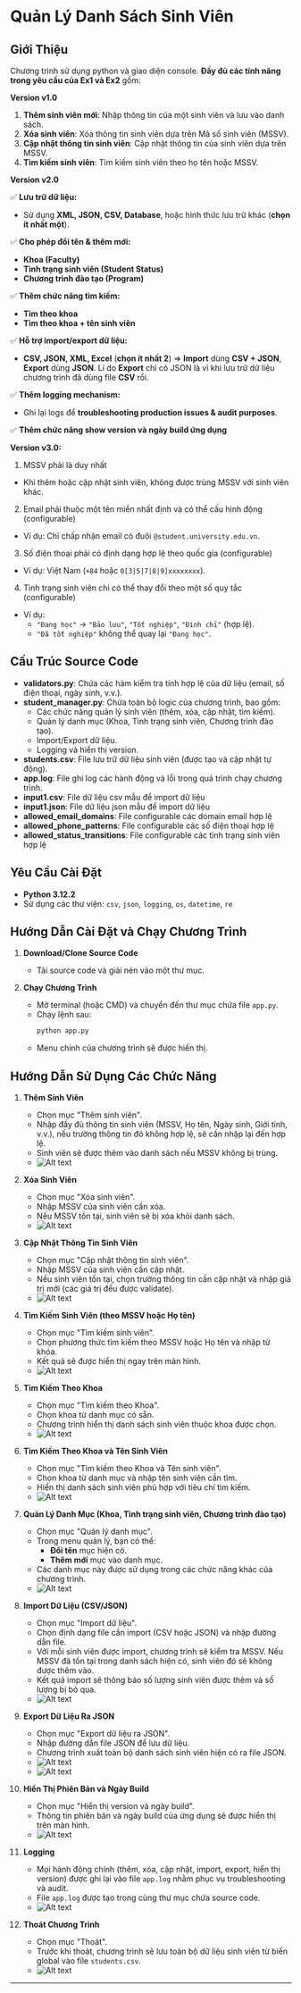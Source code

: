 <!-- 1. Chương trình sử dụng ngôn ngữ C++ và giao diện console. 
Khi mới khởi động chương trình
![Alt text](Demo/pic1.png)
Chức năng thêm thông tin sinh viên mới
![Alt text](Demo/pic2.png)
Chức năng cập nhật thông tin cho sinh viên
![Alt text](Demo/pic3.png)
Chức năng tìm kiếm sinh viên 
![Alt text](Demo/pic4.png)
Chức năng hiển thị danh sách sinh viên
![Alt text](Demo/pic5.png)
Chức năng xóa sinh viên khỏi danh sách
![Alt text](Demo/pic6.png)
1. Cấu trúc chương trình: 
- Chương trình áp dụng **singleton pattern**, với class **studentManager** có một và chỉ một instance để quản lí các sinh viên và thực hiện các thao tác chính của chương trình.
- Trong file **main.cpp** thực hiện tạo một menu hướng dẫn cho người dùng trong console.
- Trong file **student.h** định nghĩa một struct là student, dùng để đại diện cho các thông tin của một sinh viên.
- Trong file **student.cpp** implement hàm display() dùng để in thông tin của một sinh viên.
- Trong file **student_manger.h** định nghĩa một class studentManger, class này quản lí các thao tác của chương trình và chứa 1 trường dữ liệu static là students, dùng để lưu trữ thông tin của các student trong chương trình.
- Trong file **student_manager.cpp** implement các phương thức (method) của class studentManager trong file student_manager.h, đồng thời implement 1 số hàm phụ.
1. Nếu chưa cài đặt compiler cho C++, vui lòng đọc tài liệu ở đường dẫn sau: https://code.visualstudio.com/docs/languages/cpp 
2. Để compile code, cần mở terminal tại đường dẫn nơi thư mục main.cpp và chạy câu lệnh sau: "g++ *.cpp"
3. Để chạy chương trình, tiếp tục gõ: ".\a" -->
# Quản Lý Danh Sách Sinh Viên

## Giới Thiệu
Chương trình sử dụng python và giao diện console. **Đầy đủ các tính năng trong yêu cầu của Ex1 và Ex2** gồm: 

**Version v1.0**
1. **Thêm sinh viên mới**: Nhập thông tin của một sinh viên và lưu vào danh sách.
2. **Xóa sinh viên**: Xóa thông tin sinh viên dựa trên Mã số sinh viên (MSSV).
3. **Cập nhật thông tin sinh viên**: Cập nhật thông tin của sinh viên dựa trên MSSV.
4. **Tìm kiếm sinh viên**: Tìm kiếm sinh viên theo họ tên hoặc MSSV.

**Version v2.0**

✅ **Lưu trữ dữ liệu:**

- Sử dụng **XML, JSON, CSV, Database**, hoặc hình thức lưu trữ khác (**chọn ít nhất một**).

✅ **Cho phép đổi tên & thêm mới:**

- **Khoa (Faculty)**
- **Tình trạng sinh viên (Student Status)**
- **Chương trình đào tạo (Program)**

✅ **Thêm chức năng tìm kiếm:**

- **Tìm theo khoa**
- **Tìm theo khoa + tên sinh viên**

✅ **Hỗ trợ import/export dữ liệu:**

- **CSV, JSON, XML, Excel** (**chọn ít nhất 2**)
=> **Import** dùng **CSV + JSON**, **Export** dùng **JSON**. Lí do **Export** chỉ có JSON là vì khi lưu trữ dữ liệu chương trình đã dùng file **CSV** rồi.

✅ **Thêm logging mechanism:**

- Ghi lại logs để **troubleshooting production issues & audit purposes**.

✅ **Thêm chức năng show version và ngày build ứng dụng**

**Version v3.0:** 
01. MSSV phải là duy nhất  
   - Khi thêm hoặc cập nhật sinh viên, không được trùng MSSV với sinh viên khác.  

02. Email phải thuộc một tên miền nhất định và có thể cấu hình động (configurable) 
   - Ví dụ: Chỉ chấp nhận email có đuôi `@student.university.edu.vn`.  

03. Số điện thoại phải có định dạng hợp lệ theo quốc gia (configurable) 
   - Ví dụ: Việt Nam (`+84` hoặc `0[3|5|7|8|9]xxxxxxxx`).  		 

04. Tình trạng sinh viên chỉ có thể thay đổi theo một số quy tắc (configurable)
   - Ví dụ:  
     - `"Đang học"` → `"Bảo lưu"`, `"Tốt nghiệp"`, `"Đình chỉ"` (hợp lệ).  
     - `"Đã tốt nghiệp"` không thể quay lại `"Đang học"`.

## Cấu Trúc Source Code
- **validators.py**: Chứa các hàm kiểm tra tính hợp lệ của dữ liệu (email, số điện thoại, ngày sinh, v.v.).
- **student_manager.py**: Chứa toàn bộ logic của chương trình, bao gồm:
  - Các chức năng quản lý sinh viên (thêm, xóa, cập nhật, tìm kiếm).
  - Quản lý danh mục (Khoa, Tình trạng sinh viên, Chương trình đào tạo).
  - Import/Export dữ liệu.
  - Logging và hiển thị version.
- **students.csv**: File lưu trữ dữ liệu sinh viên (được tạo và cập nhật tự động).
- **app.log**: File ghi log các hành động và lỗi trong quá trình chạy chương trình.
- **input1.csv**: File dữ liệu csv mẫu để import dữ liệu
- **input1.json**: File dữ liệu json mẫu để import dữ liệu
- **allowed_email_domains**: File configurable các domain email hợp lệ
- **allowed_phone_patterns**: File configurable các số điện thoại hợp lệ
- **allowed_status_transitions**: File configurable các tình trạng sinh viên hợp lệ

## Yêu Cầu Cài Đặt
- **Python 3.12.2**  
- Sử dụng các thư viện: `csv`, `json`, `logging`, `os`, `datetime`, `re`  

## Hướng Dẫn Cài Đặt và Chạy Chương Trình

1. **Download/Clone Source Code**
   - Tải source code và giải nén vào một thư mục.

2. **Chạy Chương Trình**
   - Mở terminal (hoặc CMD) và chuyển đến thư mục chứa file `app.py`.
   - Chạy lệnh sau:
     ```bash
     python app.py
     ```
   - Menu chính của chương trình sẽ được hiển thị.

## Hướng Dẫn Sử Dụng Các Chức Năng

1. **Thêm Sinh Viên**
   - Chọn mục "Thêm sinh viên".
   - Nhập đầy đủ thông tin sinh viên (MSSV, Họ tên, Ngày sinh, Giới tính, v.v.), nếu trường thông tin đó không hợp lệ, sẽ cần nhập lại đến hợp lệ.
   - Sinh viên sẽ được thêm vào danh sách nếu MSSV không bị trùng.
   - ![Alt text](screenshots/pic1.png)

2. **Xóa Sinh Viên**
   - Chọn mục "Xóa sinh viên".
   - Nhập MSSV của sinh viên cần xóa.
   - Nếu MSSV tồn tại, sinh viên sẽ bị xóa khỏi danh sách.
   - ![Alt text](screenshots/pic2.png)

3. **Cập Nhật Thông Tin Sinh Viên**
   - Chọn mục "Cập nhật thông tin sinh viên".
   - Nhập MSSV của sinh viên cần cập nhật.
   - Nếu sinh viên tồn tại, chọn trường thông tin cần cập nhật và nhập giá trị mới (các giá trị đều được validate).
   - ![Alt text](screenshots/pic3.png)

4. **Tìm Kiếm Sinh Viên (theo MSSV hoặc Họ tên)**
   - Chọn mục "Tìm kiếm sinh viên".
   - Chọn phương thức tìm kiếm theo MSSV hoặc Họ tên và nhập từ khóa.
   - Kết quả sẽ được hiển thị ngay trên màn hình.
   - ![Alt text](screenshots/pic4.png)

5. **Tìm Kiếm Theo Khoa**
   - Chọn mục "Tìm kiếm theo Khoa".
   - Chọn khoa từ danh mục có sẵn.
   - Chương trình hiển thị danh sách sinh viên thuộc khoa được chọn.
   - ![Alt text](screenshots/pic5.png)

6. **Tìm Kiếm Theo Khoa và Tên Sinh Viên**
   - Chọn mục "Tìm kiếm theo Khoa và Tên sinh viên".
   - Chọn khoa từ danh mục và nhập tên sinh viên cần tìm.
   - Hiển thị danh sách sinh viên phù hợp với tiêu chí tìm kiếm.
   - ![Alt text](screenshots/pic6.png)

7. **Quản Lý Danh Mục (Khoa, Tình trạng sinh viên, Chương trình đào tạo)**
   - Chọn mục "Quản lý danh mục".
   - Trong menu quản lý, bạn có thể:
     - **Đổi tên** mục hiện có.
     - **Thêm mới** mục vào danh mục.
   - Các danh mục này được sử dụng trong các chức năng khác của chương trình.
   - ![Alt text](screenshots/pic7.png)

8. **Import Dữ Liệu (CSV/JSON)**
   - Chọn mục "Import dữ liệu".
   - Chọn định dạng file cần import (CSV hoặc JSON) và nhập đường dẫn file.
   - Với mỗi sinh viên được import, chương trình sẽ kiểm tra MSSV. Nếu MSSV đã tồn tại trong danh sách hiện có, sinh viên đó sẽ không được thêm vào.
   - Kết quả import sẽ thông báo số lượng sinh viên được thêm và số lượng bị bỏ qua.
   - ![Alt text](screenshots/pic8.png)

9. **Export Dữ Liệu Ra JSON**
   - Chọn mục "Export dữ liệu ra JSON".
   - Nhập đường dẫn file JSON để lưu dữ liệu.
   - Chương trình xuất toàn bộ danh sách sinh viên hiện có ra file JSON.
   - ![Alt text](screenshots/pic9.png)
   - ![Alt text](screenshots/pic10.png)

10. **Hiển Thị Phiên Bản và Ngày Build**
    - Chọn mục "Hiển thị version và ngày build".
    - Thông tin phiên bản và ngày build của ứng dụng sẽ được hiển thị trên màn hình.
    - ![Alt text](screenshots/pic11.png)

11. **Logging**
    - Mọi hành động chính (thêm, xóa, cập nhật, import, export, hiển thị version) được ghi lại vào file `app.log` nhằm phục vụ troubleshooting và audit.
    - File `app.log` được tạo trong cùng thư mục chứa source code.  
    - ![Alt text](screenshots/pic12.png)
12. **Thoát Chương Trình**
    - Chọn mục "Thoát".
    - Trước khi thoát, chương trình sẽ lưu toàn bộ dữ liệu sinh viên từ biến global vào file `students.csv`.
    - ![Alt text](screenshots/pic13.png)
---

